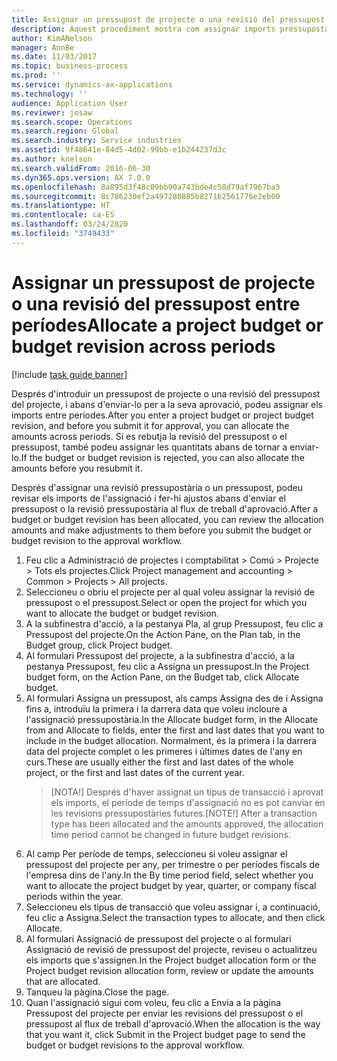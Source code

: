 ```yaml
---
title: Assignar un pressupost de projecte o una revisió del pressupost entre períodes
description: Aquest procediment mostra com assignar imports pressupostaris del projecte entre períodes.
author: KimANelson
manager: AnnBe
ms.date: 11/03/2017
ms.topic: business-process
ms.prod: ''
ms.service: dynamics-ax-applications
ms.technology: ''
audience: Application User
ms.reviewer: josaw
ms.search.scope: Operations
ms.search.region: Global
ms.search.industry: Service industries
ms.assetid: 9f48641e-84d5-4d02-99bb-e1b244237d3c
ms.author: knelson
ms.search.validFrom: 2016-06-30
ms.dyn365.ops.version: AX 7.0.0
ms.openlocfilehash: 8a895d3f48c09bb90a743bde4c58d79af7967ba5
ms.sourcegitcommit: 8c786230ef2a497280885b827162561776e2eb00
ms.translationtype: HT
ms.contentlocale: ca-ES
ms.lasthandoff: 03/24/2020
ms.locfileid: "3749433"
---
```

# <a name="allocate-a-project-budget-or-budget-revision-across-periods"></a><span data-ttu-id="cbda1-103">Assignar un pressupost de projecte o una revisió del pressupost entre períodes</span><span class="sxs-lookup"><span data-stu-id="cbda1-103">Allocate a project budget or budget revision across periods</span></span>

[!include [task guide banner](../../includes/task-guide-banner.md)]

<span data-ttu-id="cbda1-104">Després d'introduir un pressupost de projecte o una revisió del pressupost del projecte, i abans d'enviar-lo per a la seva aprovació, podeu assignar els imports entre períodes.</span><span class="sxs-lookup"><span data-stu-id="cbda1-104">After you enter a project budget or project budget revision, and before you submit it for approval, you can allocate the amounts across periods.</span></span> <span data-ttu-id="cbda1-105">Si es rebutja la revisió del pressupost o el pressupost, també podeu assignar les quantitats abans de tornar a enviar-lo.</span><span class="sxs-lookup"><span data-stu-id="cbda1-105">If the budget or budget revision is rejected, you can also allocate the amounts before you resubmit it.</span></span> 

<span data-ttu-id="cbda1-106">Després d'assignar una revisió pressupostària o un pressupost, podeu revisar els imports de l'assignació i fer-hi ajustos abans d'enviar el pressupost o la revisió pressupostària al flux de treball d'aprovació.</span><span class="sxs-lookup"><span data-stu-id="cbda1-106">After a budget or budget revision has been allocated, you can review the allocation amounts and make adjustments to them before you submit the budget or budget revision to the approval workflow.</span></span> 

1. <span data-ttu-id="cbda1-107">Feu clic a Administració de projectes i comptabilitat > Comú > Projecte > Tots els projectes.</span><span class="sxs-lookup"><span data-stu-id="cbda1-107">Click Project management and accounting > Common > Projects > All projects.</span></span> 
2. <span data-ttu-id="cbda1-108">Seleccioneu o obriu el projecte per al qual voleu assignar la revisió de pressupost o el pressupost.</span><span class="sxs-lookup"><span data-stu-id="cbda1-108">Select or open the project for which you want to allocate the budget or budget revision.</span></span> 
3. <span data-ttu-id="cbda1-109">A la subfinestra d'acció, a la pestanya Pla, al grup Pressupost, feu clic a Pressupost del projecte.</span><span class="sxs-lookup"><span data-stu-id="cbda1-109">On the Action Pane, on the Plan tab, in the Budget group, click Project budget.</span></span> 
4. <span data-ttu-id="cbda1-110">Al formulari Pressupost del projecte, a la subfinestra d'acció, a la pestanya Pressupost, feu clic a Assigna un pressupost.</span><span class="sxs-lookup"><span data-stu-id="cbda1-110">In the Project budget form, on the Action Pane, on the Budget tab, click Allocate budget.</span></span> 
5. <span data-ttu-id="cbda1-111">Al formulari Assigna un pressupost, als camps Assigna des de i Assigna fins a, introduïu la primera i la darrera data que voleu incloure a l'assignació pressupostària.</span><span class="sxs-lookup"><span data-stu-id="cbda1-111">In the Allocate budget form, in the Allocate from and Allocate to fields, enter the first and last dates that you want to include in the budget allocation.</span></span> <span data-ttu-id="cbda1-112">Normalment, és la primera i la darrera data del projecte complet o les primeres i últimes dates de l'any en curs.</span><span class="sxs-lookup"><span data-stu-id="cbda1-112">These are usually either the first and last dates of the whole project, or the first and last dates of the current year.</span></span>  
   > <span data-ttu-id="cbda1-113">[NOTA!] Després d'haver assignat un tipus de transacció i aprovat els imports, el període de temps d'assignació no es pot canviar en les revisions pressupostàries futures.</span><span class="sxs-lookup"><span data-stu-id="cbda1-113">[NOTE!] After a transaction type has been allocated and the amounts approved, the allocation time period cannot be changed in future budget revisions.</span></span> 
6. <span data-ttu-id="cbda1-114">Al camp Per període de temps, seleccioneu si voleu assignar el pressupost del projecte per any, per trimestre o per períodes fiscals de l'empresa dins de l'any.</span><span class="sxs-lookup"><span data-stu-id="cbda1-114">In the By time period field, select whether you want to allocate the project budget by year, quarter, or company fiscal periods within the year.</span></span>
7. <span data-ttu-id="cbda1-115">Seleccioneu els tipus de transacció que voleu assignar i, a continuació, feu clic a Assigna.</span><span class="sxs-lookup"><span data-stu-id="cbda1-115">Select the transaction types to allocate, and then click Allocate.</span></span> 
8. <span data-ttu-id="cbda1-116">Al formulari Assignació de pressupost del projecte o al formulari Assignació de revisió de pressupost del projecte, reviseu o actualitzeu els imports que s'assignen.</span><span class="sxs-lookup"><span data-stu-id="cbda1-116">In the Project budget allocation form or the Project budget revision allocation form, review or update the amounts that are allocated.</span></span> 
9. <span data-ttu-id="cbda1-117">Tanqueu la pàgina.</span><span class="sxs-lookup"><span data-stu-id="cbda1-117">Close the page.</span></span>
10. <span data-ttu-id="cbda1-118">Quan l'assignació sigui com voleu, feu clic a Envia a la pàgina Pressupost del projecte per enviar les revisions del pressupost o el pressupost al flux de treball d'aprovació.</span><span class="sxs-lookup"><span data-stu-id="cbda1-118">When the allocation is the way that you want it, click Submit in the Project budget page to send the budget or budget revisions to the approval workflow.</span></span>  


